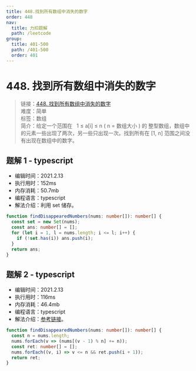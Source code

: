 ```yaml
---
title: 448.找到所有数组中消失的数字
order: 448
nav:
  title: 力扣题解
  path: /leetcode
group:
  title: 401-500
  path: /401-500
  order: 401
---
```


# 448. 找到所有数组中消失的数字

> 链接：[448. 找到所有数组中消失的数字](https://leetcode-cn.com/problems/find-all-numbers-disappeared-in-an-array/)  
> 难度：简单  
> 标签：数组  
> 简介：给定一个范围在   1 ≤ a[i] ≤ n ( n = 数组大小 ) 的 整型数组，数组中的元素一些出现了两次，另一些只出现一次。找到所有在 [1, n] 范围之间没有出现在数组中的数字。

## 题解 1 - typescript

- 编辑时间：2021.2.13
- 执行用时：152ms
- 内存消耗：50.7mb
- 编程语言：typescript
- 解法介绍：利用 set 储存。

```typescript
function findDisappearedNumbers(nums: number[]): number[] {
  const set = new Set(nums);
  const ans: number[] = [];
  for (let i = 1, l = nums.length; i <= l; i++) {
    if (!set.has(i)) ans.push(i);
  }
  return ans;
}
```

## 题解 2 - typescript

- 编辑时间：2021.2.13
- 执行用时：116ms
- 内存消耗：46.4mb
- 编程语言：typescript
- 解法介绍：[参考链接](https://leetcode-cn.com/problems/find-all-numbers-disappeared-in-an-array/solution/zhao-dao-suo-you-shu-zu-zhong-xiao-shi-d-mabl/)。

```typescript
function findDisappearedNumbers(nums: number[]): number[] {
  const n = nums.length;
  nums.forEach(v => (nums[(v - 1) % n] += n));
  const ret: number[] = [];
  nums.forEach((v, i) => v <= n && ret.push(i + 1));
  return ret;
}
```
